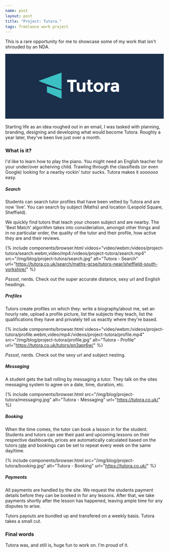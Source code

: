 ```yaml
---
name: post
layout: post
title: "Project: Tutora."
tags: freelance work project
---
```


This is a rare opportunity for me to showcase some of my work that isn't shrouded by an NDA.

![Tutora Brand](/img/blog/project-tutora/brand.jpg)

Starting life as an idea roughed out in an email, I was tasked with planning, branding,
designing and developing what would become Tutora. Roughly a year later, they've been
live just over a month.

### What is it?
I'd like to learn how to play the piano. You might need an English teacher for your
under/over acheiving child. Trawling through the classifieds (or even Google) 
looking for a nearby rockin' tutor sucks. Tutora makes it _soooooo_ easy.

##### Search
Students can search tutor profiles that have been vetted by Tutora and are now 'live'. You can
search by subject (Maths) and location (Leopold Square, Sheffield).

We quickly find tutors that teach your chosen subject and are nearby. The 'Best Match' algorithm
takes into consideriation, amongst other things and in no particular order, the quality of the tutor
and their profile, how active they are and their reviews.

{% include components/browser.html videos="video/webm:/videos/project-tutora/search.webm,video/mp4:/videos/project-tutora/search.mp4" src="/img/blog/project-tutora/search.jpg" alt="Tutora - Search" url="https://tutora.co.uk/search/maths-gcse/tutors-near/sheffield-south-yorkshire/" %}

_Psssst_, nerds. Check out the super accurate distance, sexy url and English headings.

##### Profiles
Tutors create profiles on which they: write a biography/about me, set an hourly rate, upload
a profile picture, list the subjects they teach, list the qualifications they have and
privately tell us exactly where they're based.

{% include components/browser.html videos="video/webm:/videos/project-tutora/profile.webm,video/mp4:/videos/project-tutora/profile.mp4" src="/img/blog/project-tutora/profile.jpg" alt="Tutora - Profile" url="https://tutora.co.uk/tutors/pn3apr6w/" %}

_Psssst_, nerds. Check out the sexy url and subject nesting.

##### Messaging
A student gets the ball rolling by messaging a tutor. They talk on the sites messaging
system to agree on a date, time, duration, etc.

{% include components/browser.html src="/img/blog/project-tutora/messaging.jpg" alt="Tutora - Messaging" url="https://tutora.co.uk/" %}

##### Booking
When the time comes, the tutor can book a lesson in for the student. Students and tutors can
see their past and upcoming lessons on their respective dashboards, prices are automatically
calculated based on the tutors <abbr title="at the time of booking">rate</abbr> and bookings
can be set to repeat every week on the same day/time.

{% include components/browser.html src="/img/blog/project-tutora/booking.jpg" alt="Tutora - Booking" url="https://tutora.co.uk/" %}

##### Payments
All payments are handled by the site. We request the students payment details before they can
be booked in for any lessons. After that, we take payments shortly after the lesson has happened,
leaving ample time for any disputes to arise.

Tutors payouts are bundled up and transfered on a weekly basis. Tutora takes a small cut.

### Final words
Tutora was, and still is, huge fun to work on. I'm proud of it.
